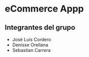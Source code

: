 # eCommerce Appp

## Integrantes del grupo

- José Luis Cordero
- Denisse Orellana
- Sebastian Carrera
